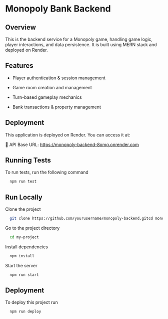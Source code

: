 
# Monopoly Bank Backend

## Overview

This is the backend service for a Monopoly game, handling game logic, player interactions, and data persistence. It is built using MERN stack and deployed on Render.

## Features 

- Player authentication & session management

- Game room creation and management

- Turn-based gameplay mechanics

- Bank transactions & property management

## Deployment

This application is deployed on Render. You can access it at:

🔗 API Base URL: https://monopoly-backend-8omq.onrender.com

## Running Tests

To run tests, run the following command

```bash
  npm run test
```


## Run Locally

Clone the project

```bash
  git clone https://github.com/yourusername/monopoly-backend.gitcd monopoly-backend
```

Go to the project directory

```bash
  cd my-project
```

Install dependencies

```bash
  npm install
```

Start the server

```bash
  npm run start
```


## Deployment

To deploy this project run

```bash
  npm run deploy
```


